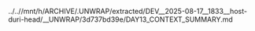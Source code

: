 ../..//mnt/h/ARCHIVE/.UNWRAP/extracted/DEV__2025-08-17__1833__host-duri-head/__UNWRAP/3d737bd39e/DAY13_CONTEXT_SUMMARY.md